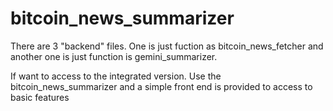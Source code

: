 # bitcoin_news_summarizer

There are 3 "backend" files. One is just fuction as bitcoin_news_fetcher and another one is just function is gemini_summarizer.

If want to access to the integrated version. Use the bitcoin_news_summarizer and a simple front end is provided to access to basic features
